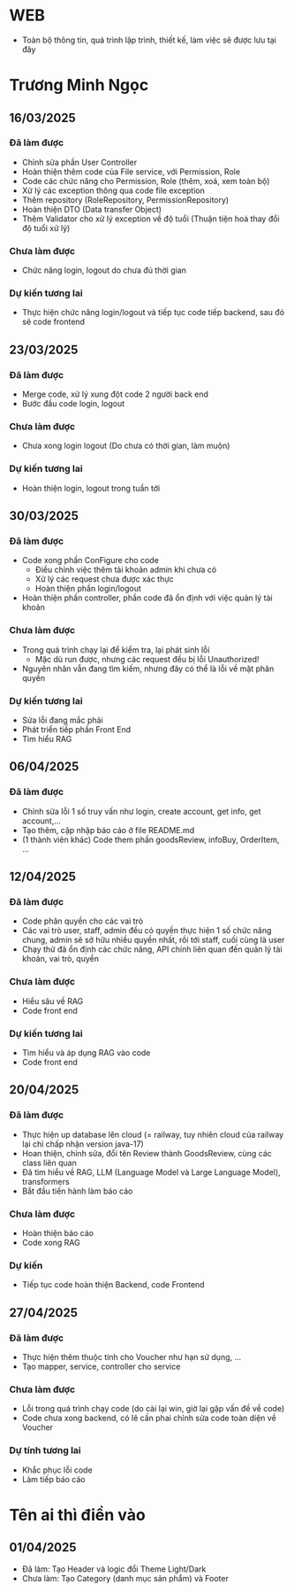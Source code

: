 # WEB
* Toàn bộ thông tin, quá trình lập trình, thiết kế, làm việc sẽ được lưu tại đây

# Trương Minh Ngọc
## 16/03/2025
### Đã làm được
* Chỉnh sửa phần User Controller
* Hoàn thiện thêm code của File service, với Permission, Role
* Code các chức năng cho Permission, Role (thêm, xoá, xem toàn bộ)
* Xử lý các exception thông qua code file exception
* Thêm repository (RoleRepository, PermissionRepository)
* Hoàn thiện DTO (Data transfer Object)
* Thêm Validator cho xử lý exception về độ tuổi (Thuận tiện hoá thay đổi độ tuổi xử lý)
### Chưa làm được
* Chức năng login, logout do chưa đủ thời gian
### Dự kiến tương lai
* Thực hiện chức năng login/logout và tiếp tục code tiếp backend, sau đó sẽ code frontend


## 23/03/2025
### Đã làm được
* Merge code, xử lý xung đột code 2 người back end
* Bước đầu code login, logout

### Chưa làm được
* Chưa xong login logout (Do chưa có thời gian, làm muộn)

### Dự kiến tương lai
* Hoàn thiện login, logout trong tuần tới

## 30/03/2025
### Đã làm được
* Code xong phần ConFigure cho code
  * Điều chỉnh việc thêm tài khoản admin khi chưa có
  * Xử lý các request chưa được xác thực
  * Hoàn thiện phần login/logout
* Hoàn thiện phần controller, phần code đã ổn định với việc quản lý tài khoản

### Chưa làm được
* Trong quá trình chạy lại để kiểm tra, lại phát sinh lỗi
  * Mặc dù run được, nhưng các request đều bị lỗi Unauthorized!
* Nguyên nhân vẫn đang tìm kiếm, nhưng đây có thể là lỗi về mặt phân quyền

### Dự kiến tương lai
* Sửa lỗi đang mắc phải
* Phát triển tiếp phần Front End
* Tìm hiểu RAG

## 06/04/2025
### Đã làm được
* Chỉnh sửa lỗi 1 số truy vấn như login, create account, get info, get account,...
* Tạo thêm, cập nhập báo cáo ở file README.md
* (1 thành viên khác) Code them phần goodsReview, infoBuy, OrderItem, ...

## 12/04/2025
### Đã làm được
* Code phân quyền cho các vai trò
* Các vai trò user, staff, admin đều có quyền thực hiện 1 số chức năng chung, admin sẽ sở hữu nhiều quyền nhất, rồi tới staff, cuối cùng là user
* Chạy thử đã ổn định các chức năng, API chính liên quan đến quản lý tài khoản, vai trò, quyền
### Chưa làm được
* Hiểu sâu về RAG
* Code front end
### Dự kiến tương lai
* Tìm hiểu và áp dụng RAG vào code
* Code front end

## 20/04/2025
### Đã làm được
* Thực hiện up database lên cloud (= railway, tuy nhiên cloud của railway lại chỉ chấp nhận version java-17)
* Hoan thiện, chỉnh sửa, đổi tên Review thành GoodsReview, cùng các class liên quan
* Đã tìm hiểu về RAG, LLM (Language Model và Large Language Model), transformers
* Bắt đầu tiến hành làm báo cáo
### Chưa làm được
* Hoàn thiện báo cáo
* Code xong RAG
### Dự kiến
* Tiếp tục code hoàn thiện Backend, code Frontend

## 27/04/2025
### Đã làm được
* Thực hiện thêm thuộc tính cho Voucher như hạn sử dụng, ...
* Tạo mapper, service, controller cho service
### Chưa làm được
* Lỗi trong quá trình chạy code (do cài lại win, giờ lại gặp vấn đề về code)
* Code chưa xong backend, có lẽ cần phai chỉnh sửa code toàn diện về Voucher
### Dự tính tương lai
* Khắc phục lỗi code 
* Làm tiếp báo cáo

# Tên ai thì điền vào
## 01/04/2025
- Đã làm: Tạo Header và logic đổi Theme Light/Dark
- Chưa làm: Tạo Category (danh mục sản phẩm) và Footer